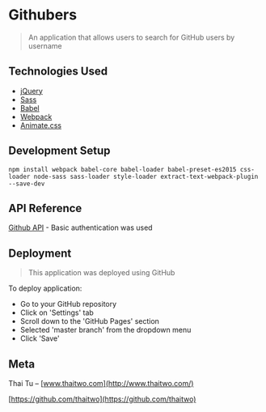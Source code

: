 # Githubers
> An application that allows users to search for GitHub users by username

## Technologies Used
* [jQuery](https://jquery.com/)
* [Sass](http://sass-lang.com/)
* [Babel](https://babeljs.io/)
* [Webpack](https://webpack.js.org/)
* [Animate.css](https://daneden.github.io/animate.css/)

## Development Setup
```
npm install webpack babel-core babel-loader babel-preset-es2015 css-loader node-sass sass-loader style-loader extract-text-webpack-plugin --save-dev
```

## API Reference
[Github API](https://developer.github.com/v3/) - Basic authentication was used

## Deployment
> This application was deployed using GitHub

To deploy application:

* Go to your GitHub repository
* Click on 'Settings' tab
* Scroll down to the 'GitHub Pages' section
* Selected 'master branch' from the dropdown menu
* Click 'Save'

## Meta
Thai Tu – [www.thaitwo.com](http://www.thaitwo.com/)

[https://github.com/thaitwo](https://github.com/thaitwo)